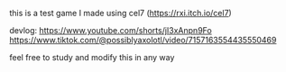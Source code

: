 this is a test game I made using cel7 (https://rxi.itch.io/cel7)

devlog:
https://www.youtube.com/shorts/jI3xAnpn9Fo
https://www.tiktok.com/@possiblyaxolotl/video/7157163554435550469

feel free to study and modify this in any way
